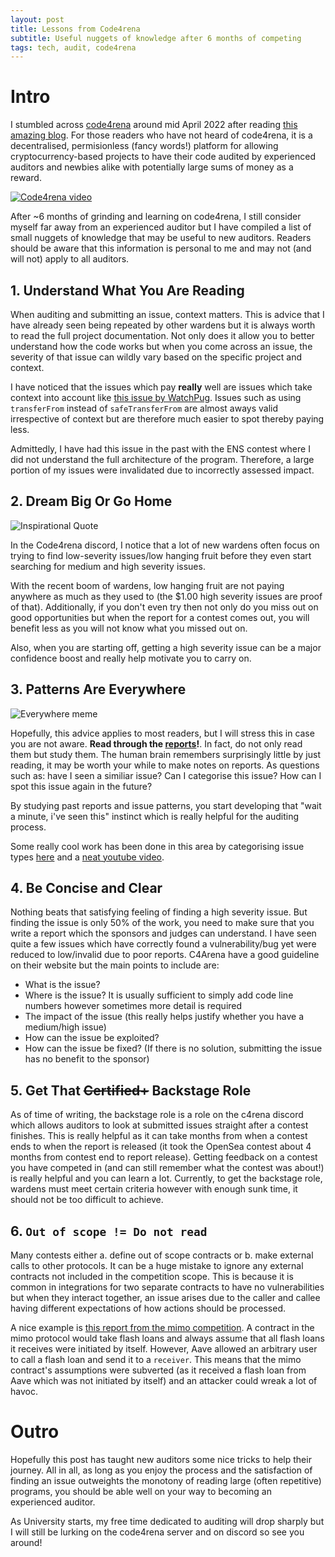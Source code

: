 ```yaml
---
layout: post
title: Lessons from Code4rena
subtitle: Useful nuggets of knowledge after 6 months of competing
tags: tech, audit, code4rena
---
```


# Intro
I stumbled across [code4rena](https://code4rena.com/) around mid April 2022 after reading [this amazing blog](https://cmichel.io/how-to-become-a-smart-contract-auditor/). For those readers who have not heard of code4rena, it is a decentralised, permisionless (fancy words!) platform for allowing cryptocurrency-based projects to have their code audited by experienced auditors and newbies alike with potentially large sums of money as a reward.

[![Code4rena video](https://code4rena.com/images/C4-banner.png)](https://www.youtube.com/watch?v=5xYMiFv_ds0)

After ~6 months of grinding and learning on code4rena, I still consider myself far away from an experienced auditor but I have compiled a list of small nuggets of knowledge that may be useful to new auditors. Readers should be aware that this information is personal to me and may not (and will not) apply to all auditors.

## 1. Understand What You Are Reading

When auditing and submitting an issue, context matters. This is advice that I have already seen being repeated by other wardens but it is always worth to read the full project documentation. Not only does it allow you to better understand how the code works but when you come across an issue, the severity of that issue can wildly vary based on the specific project and context.

I have noticed that the issues which pay **really** well are issues which take context into account like [this issue by WatchPug](https://code4rena.com/reports/2022-04-jpegd#h-09-bad-debts-should-not-continue-to-accrue-interest). Issues such as using `transferFrom` instead of `safeTransferFrom` are almost aways valid irrespective of context but are therefore much easier to spot thereby paying less.

Admittedly, I have had this issue in the past with the ENS contest where I did not understand the full architecture of the program. Therefore, a large portion of my issues were invalidated due to incorrectly assessed impact.
## 2. Dream Big Or Go Home

![Inspirational Quote](https://images-wixmp-ed30a86b8c4ca887773594c2.wixmp.com/f/8763480f-1d06-4aac-a3db-11da2cd888e1/d9fu9p6-792a92bd-6603-45b9-b931-4f8427ab9edf.png?token=eyJ0eXAiOiJKV1QiLCJhbGciOiJIUzI1NiJ9.eyJzdWIiOiJ1cm46YXBwOjdlMGQxODg5ODIyNjQzNzNhNWYwZDQxNWVhMGQyNmUwIiwiaXNzIjoidXJuOmFwcDo3ZTBkMTg4OTgyMjY0MzczYTVmMGQ0MTVlYTBkMjZlMCIsIm9iaiI6W1t7InBhdGgiOiJcL2ZcLzg3NjM0ODBmLTFkMDYtNGFhYy1hM2RiLTExZGEyY2Q4ODhlMVwvZDlmdTlwNi03OTJhOTJiZC02NjAzLTQ1YjktYjkzMS00Zjg0MjdhYjllZGYucG5nIn1dXSwiYXVkIjpbInVybjpzZXJ2aWNlOmZpbGUuZG93bmxvYWQiXX0.cSxG360UpF_Srf9EnXpjoaJP28ekoO9IdwwP3JO_Wlw)

In the Code4rena discord, I notice that a lot of new wardens often focus on trying to find low-severity issues/low hanging fruit before they even start searching for medium and high severity issues.

With the recent boom of wardens, low hanging fruit are not paying anywhere as much as they used to (the $1.00 high severity issues are proof of that). Additionally, if you don't even try then not only do you miss out on good opportunities but when the report for a contest comes out, you will benefit less as you will not know what you missed out on.

Also, when you are starting off, getting a high severity issue can be a major confidence boost and really help motivate you to carry on.

## 3. Patterns Are Everywhere

![Everywhere meme](https://i.imgflip.com/6umgoo.jpg)

Hopefully, this advice applies to most readers, but I will stress this in case you are not aware. **Read through the [reports](https://code4rena.com/reports)!**. In fact, do not only read them but study them. The human brain remembers surprisingly little by just reading, it may be worth your while to make notes on reports. As questions such as: have I seen a similiar issue? Can I categorise this issue? How can I spot this issue again in the future?

By studying past reports and issue patterns, you start developing that "wait a minute, i've seen this" instinct which is really helpful for the auditing process.

Some really cool work has been done in this area by categorising issue types [here](https://github.com/Tomosuke0930/C4-report-categolized) and a [neat youtube video](https://www.youtube.com/watch?v=95Jj3yxVxNI).

## 4. Be Concise and Clear
Nothing beats that satisfying feeling of finding a high severity issue. But finding the issue is only 50% of the work, you need to make sure that you write a report which the sponsors and judges can understand. I have seen quite a few issues which have correctly found a vulnerability/bug yet were reduced to low/invalid due to poor reports. C4Arena have a good guideline on their website but the main points to include are:
* What is the issue?
* Where is the issue? It is usually sufficient to simply add code line numbers however sometimes more detail is required
* The impact of the issue (this really helps justify whether you have a medium/high issue)
* How can the issue be exploited?
* How can the issue be fixed? (If there is no solution, submitting the issue has no benefit to the sponsor)

## 5. Get That ~~Certified+~~ Backstage Role
As of time of writing, the backstage role is a role on the c4rena discord which allows auditors to look at submitted issues straight after a contest finishes. This is really helpful as it can take months from when a contest ends to when the report is released (it took the OpenSea contest about 4 months from contest end to report release). Getting feedback on a contest you have competed in (and can still remember what the contest was about!) is really helpful and you can learn a lot. Currently, to get the backstage role, wardens must meet certain criteria however with enough sunk time, it should not be too difficult to achieve.

## 6. `Out of scope != Do not read`
Many contests either a. define out of scope contracts or b. make external calls to other protocols. It can be a huge mistake to ignore any external contracts not included in the competition scope. This is because it is common in integrations for two separate contracts to have no vulnerabilities but when they interact together, an issue arises due to the caller and callee having different expectations of how actions should be processed.

A nice example is [this report from the mimo competition](https://github.com/code-423n4/2022-04-mimo-findings/issues/123). A contract in the mimo protocol would take flash loans and always assume that all flash loans it receives were initiated by itself. However, Aave allowed an arbitrary user to call a flash loan and send it to a `receiver`. This means that the mimo contract's assumptions were subverted (as it received a flash loan from Aave which was not initiated by itself) and an attacker could wreak a lot of havoc.
# Outro
Hopefully this post has taught new auditors some nice tricks to help their journey. All in all, as long as you enjoy the process and the satisfaction of finding an issue outweights the monotony of reading large (often repetitive) programs, you should be able well on your way to becoming an experienced auditor.

As University starts, my free time dedicated to auditing will drop sharply but I will still be lurking on the code4rena server and on discord so see you around!

